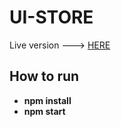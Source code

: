 # UI-STORE

Live version ---> [HERE](https://lemonstener.github.io/fasc-ui)

## How to run

- **npm install**
- **npm start**
